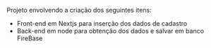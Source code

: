 Projeto envolvendo a criação dos seguintes itens:

 * Front-end em Nextjs para inserção dos dados de cadastro
 *  Back-end em node para obtenção dos dados e salvar em banco FireBase
